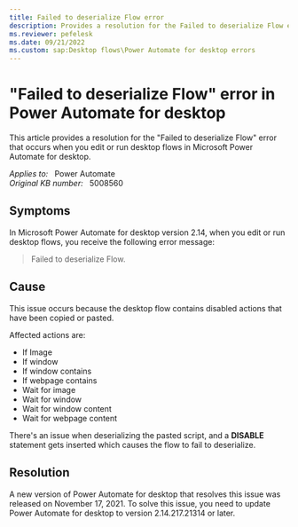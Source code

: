 ```yaml
---
title: Failed to deserialize Flow error
description: Provides a resolution for the Failed to deserialize Flow error that occurs in Power Automate for desktop.
ms.reviewer: pefelesk
ms.date: 09/21/2022
ms.custom: sap:Desktop flows\Power Automate for desktop errors
---
```

# "Failed to deserialize Flow" error in Power Automate for desktop

This article provides a resolution for the "Failed to deserialize Flow" error that occurs when you edit or run desktop flows in Microsoft Power Automate for desktop.

_Applies to:_ &nbsp; Power Automate  
_Original KB number:_ &nbsp; 5008560

## Symptoms

In Microsoft Power Automate for desktop version 2.14, when you edit or run desktop flows, you receive the following error message:

> Failed to deserialize Flow.

## Cause

This issue occurs because the desktop flow contains disabled actions that have been copied or pasted.

Affected actions are:

- If Image
- If window
- If window contains
- If webpage contains
- Wait for image
- Wait for window
- Wait for window content
- Wait for webpage content

There's an issue when deserializing the pasted script, and a **DISABLE** statement gets inserted which causes the flow to fail to deserialize.

## Resolution

A new version of Power Automate for desktop that resolves this issue was released on November 17, 2021. To solve this issue, you need to update Power Automate for desktop to version 2.14.217.21314 or later.
